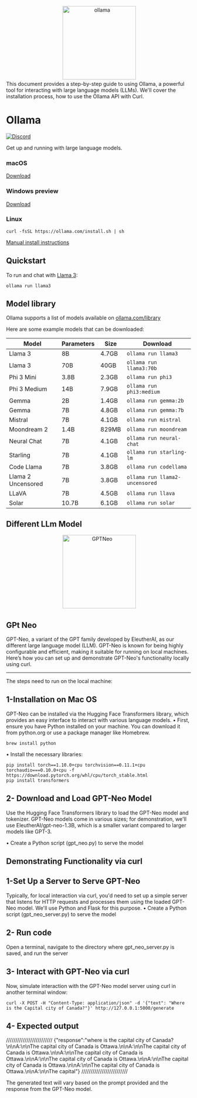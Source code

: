 <div align="center">
 <img alt="ollama" height="200px" src="https://github.com/ollama/ollama/assets/3325447/0d0b44e2-8f4a-4e99-9b52-a5c1c741c8f7">
</div>
This document provides a step-by-step guide to using Ollama, a powerful tool for interacting with
large language models (LLMs). We'll cover the installation process, how to use the Ollama API with
Curl.

# Ollama

[![Discord](https://dcbadge.vercel.app/api/server/ollama?style=flat&compact=true)](https://discord.gg/ollama)

Get up and running with large language models.

### macOS

[Download](https://ollama.com/download/Ollama-darwin.zip)

### Windows preview

[Download](https://ollama.com/download/OllamaSetup.exe)

### Linux

```
curl -fsSL https://ollama.com/install.sh | sh
```

[Manual install instructions](https://github.com/ollama/ollama/blob/main/docs/linux.md)


## Quickstart

To run and chat with [Llama 3](https://ollama.com/library/llama3):

```
ollama run llama3
```


## Model library

Ollama supports a list of models available on [ollama.com/library](https://ollama.com/library 'ollama model library')

Here are some example models that can be downloaded:

| Model              | Parameters | Size  | Download                       |
| ------------------ | ---------- | ----- | ------------------------------ |
| Llama 3            | 8B         | 4.7GB | `ollama run llama3`            |
| Llama 3            | 70B        | 40GB  | `ollama run llama3:70b`        |
| Phi 3 Mini         | 3.8B       | 2.3GB | `ollama run phi3`              |
| Phi 3 Medium       | 14B        | 7.9GB | `ollama run phi3:medium`       |
| Gemma              | 2B         | 1.4GB | `ollama run gemma:2b`          |
| Gemma              | 7B         | 4.8GB | `ollama run gemma:7b`          |
| Mistral            | 7B         | 4.1GB | `ollama run mistral`           |
| Moondream 2        | 1.4B       | 829MB | `ollama run moondream`         |
| Neural Chat        | 7B         | 4.1GB | `ollama run neural-chat`       |
| Starling           | 7B         | 4.1GB | `ollama run starling-lm`       |
| Code Llama         | 7B         | 3.8GB | `ollama run codellama`         |
| Llama 2 Uncensored | 7B         | 3.8GB | `ollama run llama2-uncensored` |
| LLaVA              | 7B         | 4.5GB | `ollama run llava`             |
| Solar              | 10.7B      | 6.1GB | `ollama run solar`             |

## Different LLm Model


<div align="center">
 <img alt="GPTNeo" height="200px" src="https://huggingface.co/front/assets/huggingface_logo-noborder.svg">
</div>

<h2>GPt Neo</h2>

GPT-Neo, a variant of the GPT family developed by EleutherAI, as our different large language model (LLM). GPT-Neo is known for being highly configurable and efficient, making it suitable for running on local machines. Here’s how you can set up and demonstrate GPT-Neo's functionality locally using curl.

---------------------------------------------------------------------
The steps need to run on the local machine:

## 1-Installation on Mac OS

GPT-Neo can be installed via the Hugging Face Transformers library, which provides an easy interface to interact with various language models.
•	First, ensure you have Python installed on your machine. You can download it from python.org or use a package manager like Homebrew.

```
brew install python
```

•	Install the necessary libraries:

```
pip install torch==1.10.0+cpu torchvision==0.11.1+cpu torchaudio===0.10.0+cpu -f https://download.pytorch.org/whl/cpu/torch_stable.html
pip install transformers
```
## 2- Download and Load GPT-Neo Model
Use the Hugging Face Transformers library to load the GPT-Neo model and tokenizer. GPT-Neo models come in various sizes; for demonstration, we'll use EleutherAI/gpt-neo-1.3B, which is a smaller variant compared to larger models like GPT-3.

•	Create a Python script (gpt_neo.py) to serve the model

Demonstrating Functionality via curl
-----------------------------------------------------------------------
## 1-Set Up a Server to Serve GPT-Neo
Typically, for local interaction via curl, you'd need to set up a simple server that listens for HTTP requests and processes them using the loaded GPT-Neo model. We'll use Python and Flask for this purpose.
•	Create a Python script (gpt_neo_server.py) to serve the model

## 2- Run code
Open a terminal, navigate to the directory where gpt_neo_server.py is saved, and run the server

## 3- Interact with GPT-Neo via curl
Now, simulate interaction with the GPT-Neo model server using curl in another terminal window:

```
curl -X POST -H "Content-Type: application/json" -d '{"text": "Where is the Capital city of Canada?"}' http://127.0.0.1:5000/generate

```

## 4- Expected output 

/////////////////////////
{"response":"where is the capital city of Canada?\n\nA:\n\nThe capital city of Canada is Ottawa.\n\nA:\n\nThe capital city of Canada is Ottawa.\n\nA:\n\nThe capital city of Canada is Ottawa.\n\nA:\n\nThe capital city of Canada is Ottawa.\n\nA:\n\nThe capital city of Canada is Ottawa.\n\nA:\n\nThe capital city of Canada is Ottawa.\n\nA:\n\nThe capital"}
/////////////////////////

The generated text will vary based on the prompt provided and the response from the GPT-Neo model.





